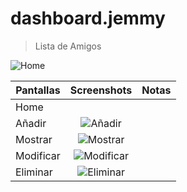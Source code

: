 # dashboard.jemmy

> Lista de Amigos 

 ![Home](https://drive.google.com/open?id=0B0c85gHv2bZaMHBveGplcEpNN3c) 

| Pantallas     | Screenshots                                    | Notas |
| ------------- |:---------------------------------------------:| -----:|
| Home          |    |       |
| Añadir        | ![Añadir](https://drive.google.com/open?id=0B0c85gHv2bZaNVJkWE0zbjV0VTg)   |       |
| Mostrar       | ![Mostrar](https://drive.google.com/open?id=0B0c85gHv2bZad0k4aXpPc2o2T3M)  |       |
| Modificar     | ![Modificar](https://drive.google.com/open?id=0B0c85gHv2bZaWlc0bXNYaXNPelE)|       |
| Eliminar      | ![Eliminar](https://drive.google.com/open?id=0B0c85gHv2bZaYm83Sl9hVHRmaVU) |       |


